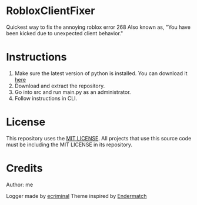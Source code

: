 # RobloxClientFixer
Quickest way to fix the annoying roblox error 268
Also known as, "You have been kicked due to unexpected client behavior."

# Instructions
1. Make sure the latest version of python is installed. You can download it [here](https://www.python.org/downloads/)
2. Download and extract the repository.
3. Go into src and run main.py as an administrator.
4. Follow instructions in CLI.

# License
This repository uses the [MIT LICENSE](https://opensource.org/licenses/MIT). All projects that use this source code must be including the MIT LICENSE in its repository.

# Credits
Author: me

Logger made by [ecriminal](https://github.com/ecriminal)
Theme inspired by [Endermatch](https://github.com/Endermatch)
